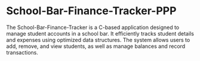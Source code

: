 # School-Bar-Finance-Tracker-PPP
The School-Bar-Finance-Tracker  is a C-based application designed to manage student accounts in a school bar. It efficiently tracks student details and expenses using optimized data structures. The system allows users to add, remove, and view students, as well as manage balances and record transactions.
